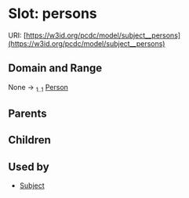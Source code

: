 
# Slot: persons




URI: [https://w3id.org/pcdc/model/subject__persons](https://w3id.org/pcdc/model/subject__persons)


## Domain and Range

None &#8594;  <sub>1..1</sub> [Person](Person.md)

## Parents


## Children


## Used by

 * [Subject](Subject.md)
